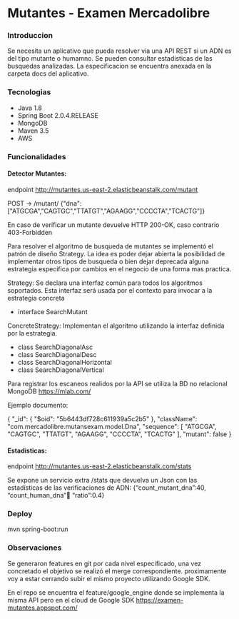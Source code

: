 # Mutantes - Examen Mercadolibre
### Introduccion
Se necesita un aplicativo que pueda resolver via una API REST si un ADN es del tipo mutante o humamno. Se pueden 
consultar estadisticas de las busquedas analizadas.
La especificacion se encuentra anexada en la carpeta docs del aplicativo.

### Tecnologias

* Java 1.8
* Spring Boot 2.0.4.RELEASE
* MongoDB
* Maven 3.5
* AWS

### Funcionalidades
#### Detector Mutantes: 

endpoint http://mutantes.us-east-2.elasticbeanstalk.com/mutant

POST → /mutant/
{"dna":["ATGCGA","CAGTGC","TTATGT","AGAAGG","CCCCTA","TCACTG"]}

En caso de verificar un mutante devuelve HTTP 200-OK, caso contrario 403-Forbidden

Para resolver el algoritmo de busqueda de mutantes se implementó el patrón de diseño Strategy. La idea es poder dejar abierta la posibilidad de implementar otros tipos de busqueda o bien dejar deprecada alguna estrategia especifica por cambios en el negocio de una forma mas practica.

Strategy: Se declara una interfaz común para todos los algoritmos soportados. 
Esta interfaz será usada por el contexto para invocar a la estrategia concreta
* interface SearchMutant

ConcreteStrategy: Implementan el algoritmo utilizando la interfaz definida por la estrategia.
* class SearchDiagonalAsc
* class SearchDiagonalDesc
* class SearchDiagonalHorizontal
* class SearchDiagonalVertical

Para registrar los escaneos realidos por la API se utiliza la BD no relacional MongoDB
https://mlab.com/

Ejemplo documento:

{
    "_id": {
        "$oid": "5b6443df728c611939a5c2b5"
    },
    "className": "com.mercadolibre.mutansexam.model.Dna",
    "sequence": [
        "ATGCGA",
        "CAGTGC",
        "TTATGT",
        "AGAAGG",
        "CCCCTA",
        "TCACTG"
    ],
    "mutant": false
}

#### Estadisticas:
 endpoint http://mutantes.us-east-2.elasticbeanstalk.com/stats
 
Se expone un servicio extra /stats que devuelva un Json con las estadísticas de las
verificaciones de ADN: {“count_mutant_dna”:40, “count_human_dna”:100: “ratio”:0.4}

### Deploy
mvn spring-boot:run

### Observaciones
Se generaron features en git por cada nivel especificado, una vez concretado el objetivo se realizó el merge correspondiente.
proximamente voy a estar cerrando subir el mismo proyecto utilizando Google SDK.

En el repo se encuentra el feature/google_engine donde se implementa la misma API pero en el cloud de Google SDK
https://examen-mutantes.appspot.com/


